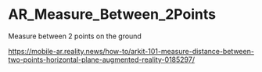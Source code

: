 # AR_Measure_Between_2Points
Measure between 2 points on the ground

https://mobile-ar.reality.news/how-to/arkit-101-measure-distance-between-two-points-horizontal-plane-augmented-reality-0185297/
